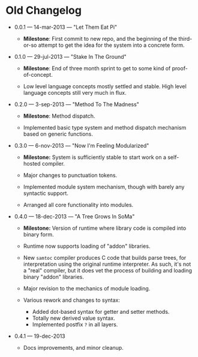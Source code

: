 Old Changelog
=============

* 0.0.1 &mdash; 14-mar-2013 &mdash; "Let Them Eat Pi"

  * **Milestone**: First commit to new repo, and the beginning of the
    third-or-so attempt to get the idea for the system into a concrete form.

* 0.1.0 &mdash; 29-jul-2013 &mdash; "Stake In The Ground"

  * **Milestone**: End of three month sprint to get to some kind of
    proof-of-concept.

  * Low level language concepts mostly settled and stable. High level
    language concepts still very much in flux.

* 0.2.0 &mdash; 3-sep-2013 &mdash; "Method To The Madness"

  * **Milestone**: Method dispatch.

  * Implemented basic type system and method dispatch mechanism based
    on generic functions.

* 0.3.0 &mdash; 6-nov-2013 &mdash; "Now I'm Feeling Modularized"

  * **Milestone:** System is sufficiently stable to start work on a
    self-hosted compiler.

  * Major changes to punctuation tokens.

  * Implemented module system mechanism, though with barely any syntactic
    support.

  * Arranged all core functionality into modules.

* 0.4.0 &mdash; 18-dec-2013 &mdash; "A Tree Grows In SoMa"

  * **Milestone:** Version of runtime where library code is compiled into
    binary form.

  * Runtime now supports loading of "addon" libraries.

  * New `samtoc` compiler produces C code that builds parse trees, for
    interpretation using the original runtime interpreter. As such, it's
    not a "real" compiler, but it does vet the process of building and
    loading binary "addon" libraries.

  * Major revision to the mechanics of module loading.

  * Various rework and changes to syntax:
    * Added dot-based syntax for getter and setter methods.
    * Totally new derived value syntax.
    * Implemented postfix `?` in all layers.

* 0.4.1 &mdash; 19-dec-2013

  * Docs improvements, and minor cleanup.

